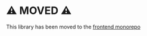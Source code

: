 # ⚠️ MOVED ⚠️
This library has been moved to the [frontend monorepo](https://github.com/GlobalFishingWatch/frontend/tree/master/packages/layer-composer)
